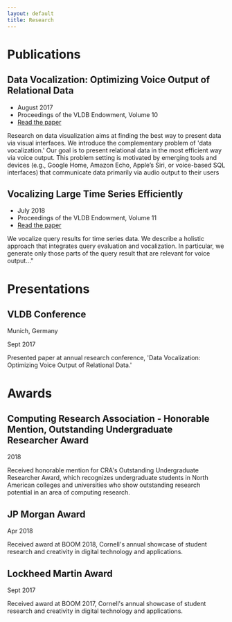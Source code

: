 ```yaml
---
layout: default
title: Research
---
```



# Publications

## Data Vocalization: Optimizing Voice Output of Relational Data

* August 2017
* Proceedings of the VLDB Endowment, Volume 10
* [Read the paper](http://www.vldb.org/pvldb/vol10/p1574-trummer.pdf)

Research on data visualization aims at finding the best way to present data via visual interfaces. We introduce the complementary problem of 'data vocalization.' Our goal is to present relational data in the most efficient way via voice output. This problem setting is motivated by emerging tools and devices (e.g., Google Home, Amazon Echo, Apple’s Siri, or voice-based SQL interfaces) that communicate data primarily via audio output to their users

## Vocalizing Large Time Series Efficiently

* July 2018
* Proceedings of the VLDB Endowment, Volume 11
* [Read the paper](http://www.vldb.org/pvldb/vol11/p1563-trummer.pdf)

We vocalize query results for time series data. We describe a holistic approach that integrates query evaluation and vocalization. In particular, we generate only those parts of the query result that are relevant for voice output..."

# Presentations

## VLDB Conference

Munich, Germany

Sept 2017

Presented paper at annual research conference, 'Data Vocalization: Optimizing Voice Output of Relational Data.'

# Awards

## Computing Research Association - Honorable Mention, Outstanding Undergraduate Researcher Award

2018

Received honorable mention for CRA's Outstanding Undergraduate Researcher Award, which recognizes undergraduate students in North American colleges and universities who show outstanding research potential in an area of computing research.

## JP Morgan Award

Apr 2018

Received award at BOOM 2018, Cornell's annual showcase of student research and creativity in digital technology and applications.

## Lockheed Martin Award

Sept 2017

Received award at BOOM 2017, Cornell's annual showcase of student research and creativity in digital technology and applications.
